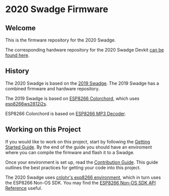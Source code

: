 # 2020 Swadge Firmware

## Welcome

This is the firmware repository for the 2020 Swadge.

The corresponding hardware repository for the 2020 Swadge Devkit [can be found here](https://github.com/AEFeinstein/Swadge-Devkit).

## History 

The 2020 Swadge is based on the [2019 Swadge](https://github.com/cnlohr/swadge2019). The 2019 Swadge has a combined firmware and hardware repository.

The 2019 Swadge is based on [ESP8266 Colorchord](https://github.com/cnlohr/colorchord/tree/master/embedded8266), which uses [esp8266ws2812i2s](https://github.com/cnlohr/esp8266ws2812i2s).

ESP8266 Colorchord is based on [ESP8266 MP3 Decoder](https://github.com/espressif/esp8266_mp3_decoder/).

## Working on this Project

If you would like to work on this project, start by following the [Getting Started Guide](https://github.com/AEFeinstein/Swadge-Devkit-Fw/blob/master/docs/GETTING_STARTED.md). By the end of the guide you should have an enviroment where you can compile the firmware and flash it to a Swadge.

Once your environment is set up, read the [Contribution Guide](https://github.com/AEFeinstein/Swadge-Devkit-Fw/blob/master/docs/CONTRIBUTING.md). This guide outlines the best practices for getting your code into this project.

The 2020 Swadge uses [cnlohr's exp8266 environment](https://github.com/cnlohr/esp82xx), which in turn uses the ESP8266 Non-OS SDK. You may find the [ESP8266 Non-OS SDK API Reference](https://www.espressif.com/sites/default/files/documentation/2c-esp8266_non_os_sdk_api_reference_en.pdf) useful.
